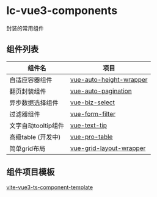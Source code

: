 # lc-vue3-components

封装的常用组件
## 组件列表

| 组件名 | 项目 |
| ---- | ---- |
| 自适应容器组件 | [vue-auto-height-wrapper](https://github.com/dreamllq/vue-auto-height-wrapper) |
| 翻页封装组件 | [vue-auto-pagination](https://github.com/dreamllq/vue-auto-pagination) |
| 异步数据选择组件 | [vue-biz-select](https://github.com/dreamllq/vue-biz-select) |
| 过滤器组件 | [vue-form-filter](https://github.com/dreamllq/vue-form-filter) |
| 文字自动tooltip组件 | [vue-text-tip](https://github.com/dreamllq/vue-text-tip) |
| 高级table (开发中) | [vue-pro-table](https://github.com/dreamllq/vue-pro-table) |
| 简单grid布局 | [vue-grid-layout-wrapper](https://github.com/dreamllq/vue-grid-layout-wrapper) |

## 组件项目模板

[vite-vue3-ts-component-template](https://github.com/dreamllq/vite-vue3-ts-component-template)

